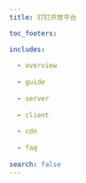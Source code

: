 ```yaml
---
title: 钉钉开放平台 

toc_footers:

includes:
  
  - overview
  
  - guide
  
  - server
  
  - client
  
  - cdn
  
  - faq
  
search: false
--- 
```



